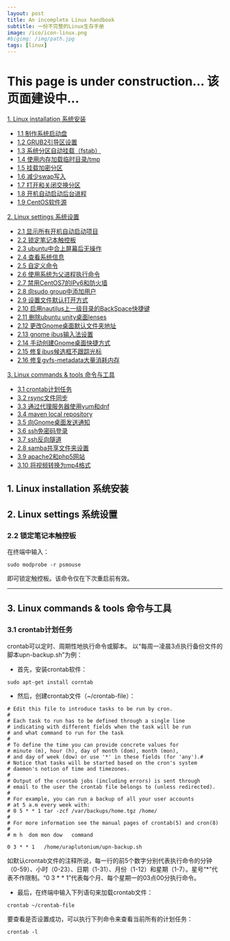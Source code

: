 ```yaml
---
layout: post
title: An incomplete Linux handbook
subtitle: 一份不完整的Linux生存手册
image: /ico/icon-linux.png
#bigimg: /img/path.jpg
tags: [linux]
---
```


# This page is under construction... 该页面建设中...

[1. Linux installation 系统安装](#1)

+ [1.1 制作系统启动盘](#lock-touchpad)
+ [1.2 GRUB2引导区设置](#lock-touchpad)
+ [1.3 系统分区自动挂载（fstab）](#lock-touchpad)
+ [1.4 使用内存加载临时目录/tmp](#lock-touchpad)
+ [1.5 挂载加密分区](#lock-touchpad)
+ [1.6 减少swap写入](#lock-touchpad)
+ [1.7 打开和关闭交换分区](#lock-touchpad)
+ [1.8 开机自动启动后台进程](#lock-touchpad)
+ [1.9 CentOS软件源](#lock-touchpad)

[2. Linux settings 系统设置](#1)

+ [2.1 显示所有开机自动启动项目](#lock-touchpad)
+ [2.2 锁定笔记本触控板](#lock-touchpad)
+ [2.3 ubuntu中合上屏幕后无操作](#lock-touchpad)
+ [2.4 查看系统信息](#lock-touchpad)
+ [2.5 自定义命令](#lock-touchpad)
+ [2.6 使用系统为父进程执行命令](#lock-touchpad)
+ [2.7 禁用CentOS7的IPv6和防火墙](#lock-touchpad)
+ [2.8 向sudo group中添加用户](#lock-touchpad)
+ [2.9 设置文件默认打开方式](#lock-touchpad)
+ [2.10 启用nautilus上一级目录的BackSpace快捷键](#lock-touchpad)
+ [2.11 删除ubuntu unity桌面lenses](#lock-touchpad)
+ [2.12 更改Gnome桌面默认文件夹地址](#lock-touchpad)
+ [2.13 gnome ibus输入法设置](#lock-touchpad)
+ [2.14 手动创建Gnome桌面快捷方式](#lock-touchpad)
+ [2.15 修复ibus候选框不跟踪光标](#lock-touchpad)
+ [2.16 修复gvfs-metadata大量消耗内存](#lock-touchpad)

[3. Linux commands & tools 命令与工具](#3)

+ [3.1 crontab计划任务](#crontab)
+ [3.2 rsync文件同步](#lock-touchpad)
+ [3.3 通过代理服务器使用yum和dnf](#lock-touchpad)
+ [3.4 maven local repository](#lock-touchpad)
+ [3.5 向Gnome桌面发送通知](#lock-touchpad)
+ [3.6 ssh免密码登录](#lock-touchpad)
+ [3.7 ssh反向隧道](#lock-touchpad)
+ [2.8 samba共享文件夹设置](#lock-touchpad)
+ [3.9 apache2和php5网站](#lock-touchpad)
+ [3.10 将视频转换为mp4格式](#lock-touchpad)

<h2 id='1'> 1. Linux installation 系统安装 </h2>

<h2 id='2'> 2. Linux settings 系统设置 </h2>

<h3 id='lock-touchpad'> 2.2 锁定笔记本触控板 </h3>

在终端中输入：
	
~~~
sudo modprobe -r psmouse
~~~

即可锁定触控板。该命令仅在下次重启前有效。

---

<h2 id='3'> 3. Linux commands & tools 命令与工具 </h2>


<h3 id='crontab'> 3.1 crontab计划任务 </h3>

crontab可以定时、周期性地执行命令或脚本。
以“每周一凌晨3点执行备份文件的脚本upn-backup.sh”为例：
+ 首先，安装crontab软件：

~~~
sudo apt-get install corntab
~~~

+ 然后，创建crontab文件（~/crontab-file）：

~~~
# Edit this file to introduce tasks to be run by cron.
# 
# Each task to run has to be defined through a single line
# indicating with different fields when the task will be run
# and what command to run for the task
# 
# To define the time you can provide concrete values for
# minute (m), hour (h), day of month (dom), month (mon),
# and day of week (dow) or use '*' in these fields (for 'any').# 
# Notice that tasks will be started based on the cron's system
# daemon's notion of time and timezones.
# 
# Output of the crontab jobs (including errors) is sent through
# email to the user the crontab file belongs to (unless redirected).
# 
# For example, you can run a backup of all your user accounts
# at 5 a.m every week with:
# 0 5 * * 1 tar -zcf /var/backups/home.tgz /home/
# 
# For more information see the manual pages of crontab(5) and cron(8)
# 
# m h  dom mon dow   command

0 3	* * 1	/home/uraplutonium/upn-backup.sh
~~~

如默认crontab文件的注释所说，每一行的前5个数字分别代表执行命令的分钟（0-59）、小时（0-23）、日期（1-31）、月份（1-12）和星期（1-7）。星号“*”代表不作限制。“0 3	* * 1”代表每个月、每个星期一的03点00分执行命令。

+ 最后，在终端中输入下列语句来加载crontab文件：

~~~
crontab ~/crontab-file
~~~

要查看是否设置成功，可以执行下列命令来查看当前所有的计划任务：

~~~
crontab -l
~~~



